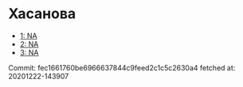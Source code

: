 # Хасанова
- [1: NA](1.md)
- [2: NA](2.md)
- [3: NA](3.md)

Commit: fec1661760be6966637844c9feed2c1c5c2630a4
 fetched at: 20201222-143907

